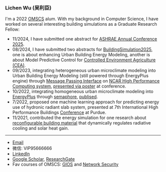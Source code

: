 ### Lichen Wu (吴利臣)

I'm a 2022 [OMSCS](https://omscs.gatech.edu/) alum.
With my background in Computer Science, I have worked on several interesting building simulations as a Graduate Research Fellow:
* 11/2024, I have submitted one abstract for [ASHRAE Annual Conference 2025](https://www.ashrae.org/about/news/2024/ashrae-announces-call-for-abstracts-for-2025-annual-conference-in-phoenix).
* 08/2024, I have submitted two abstracts for [BuildingSimulation2025](https://bs2025.org/abstracts), one is about enhancing Urban Building Energy Modeling, another is about Model Predictive Control for [Controlled Environment Agriculture (CEA)](https://www.uwyo.edu/research/si/centers/cea/team.html).
* 09/2023, integrating heterogeneous urban microclimate modeling into Urban Building Energy Modeling (still powered through EnergyPlus engine) through [Message Passing Interface](https://github.com/xixihaha1995/MPI-WRF-EnergyPlus/tree/main) on [NCAR High Performance Computing system](https://www.cisl.ucar.edu/ncar-supercomputing-history), [presented via poster](http://dx.doi.org/10.13140/RG.2.2.36195.53284) at conference.
* 10/2022, integrating homogeneous urban microclimate modeling into [EnergyPlus](https://github.com/NREL/EnergyPlus) through [semaphore](https://github.com/xixihaha1995/VCWG_EP_Scalar_Vector), [publised](http://dx.doi.org/10.1016/j.buildenv.2023.111059).
* 7/2022, proposed one machine learning approach for predicting energy use of hydronic radiant slab system, presented at 7th International High Performance Buildings [Conference](https://docs.lib.purdue.edu/cgi/viewcontent.cgi?article=1413&context=ihpbc) at Purdue.
* 11/2021, contributed the energy simulation for one research about [reconfigurable building material](https://doi.org/10.1021/acsenergylett.2c00419)  that dynamically regulates radiative cooling and solar heat gain.
***
- <a href="mailto:wulicheneason@gmail.com"> Email</a>
- 微信: VIP95666666
- [LinkedIn](https://www.linkedin.com/in/wulichen/)
- [Google Scholar](https://scholar.google.com/citations?user=DeVIvkkAAAAJ), [ResearchGate](https://www.researchgate.net/profile/Lichen-Wu-4)
- Fav courses of OMSCS: [GIOS](https://omscs.gatech.edu/cs-6200-introduction-operating-systems) and [Network Security](https://omscs.gatech.edu/cs-6262-network-security)
<!-- 
This too
[![Anurag's github stats](https://github-readme-stats.vercel.app/api?username=xixihaha1995)](https://github.com/anuraghazra/github-readme-stats)
- 😄 Pronouns: ...
- ⚡ Fun fact: ...
Here are some ideas to get you started:
- 🔭 I’m currently working on ...
-->
[This is one comment]: <[![Top Langs](https://github-readme-stats.vercel.app/api/top-langs/?username=xixihaha1995)](https://github.com/anuraghazra/github-readme-stats)>
